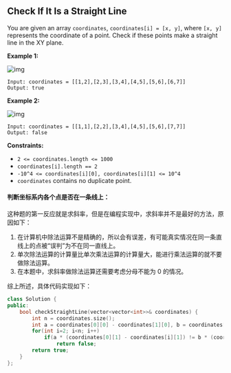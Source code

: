 ## Check If It Is a Straight Line

You are given an array `coordinates`, `coordinates[i] = [x, y]`, where `[x, y]` represents the coordinate of a point. Check if these points make a straight line in the XY plane.

**Example 1:**

![img](https://assets.leetcode.com/uploads/2019/10/15/untitled-diagram-2.jpg)

```
Input: coordinates = [[1,2],[2,3],[3,4],[4,5],[5,6],[6,7]]
Output: true
```

**Example 2:**

![img](https://assets.leetcode.com/uploads/2019/10/09/untitled-diagram-1.jpg)

```
Input: coordinates = [[1,1],[2,2],[3,4],[4,5],[5,6],[7,7]]
Output: false
```

**Constraints:**

- `2 <= coordinates.length <= 1000`
- `coordinates[i].length == 2`
- `-10^4 <= coordinates[i][0], coordinates[i][1] <= 10^4`
- `coordinates` contains no duplicate point.

#### 判断坐标系内各个点是否在一条线上：

​		这种题的第一反应就是求斜率，但是在编程实现中，求斜率并不是最好的方法，原因如下：

1. 在计算机中除法运算不是精确的，所以会有误差，有可能真实情况在同一条直线上的点被“误判”为不在同一直线上。
2. 单次除法运算的计算量比单次乘法运算的计算量大，能进行乘法运算的就不要做除法运算。
3. 在本题中，求斜率做除法运算还需要考虑分母不能为 0 的情况。

综上所述，具体代码实现如下：

```c++
class Solution {
public:
    bool checkStraightLine(vector<vector<int>>& coordinates) {
        int n = coordinates.size();
        int a = coordinates[0][0] - coordinates[1][0], b = coordinates[0][1] - coordinates[1][1];
        for(int i=2; i<n; i++)
            if(a * (coordinates[0][1] - coordinates[i][1]) != b * (coordinates[0][0] - coordinates[i][0]))
                return false;
        return true;
    }
};
```

